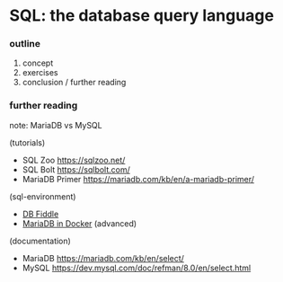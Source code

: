 # SQL: the database query language
### outline
1. concept
2. exercises
3. conclusion / further reading

### further reading
note: MariaDB vs MySQL


(tutorials)
- SQL Zoo https://sqlzoo.net/
- SQL Bolt https://sqlbolt.com/
- MariaDB Primer https://mariadb.com/kb/en/a-mariadb-primer/

(sql-environment)
- [DB Fiddle](https://www.db-fiddle.com/)
- [MariaDB in Docker](https://mariadb.com/kb/en/installing-and-using-mariadb-via-docker/) (advanced)

(documentation)
- MariaDB https://mariadb.com/kb/en/select/
- MySQL https://dev.mysql.com/doc/refman/8.0/en/select.html
